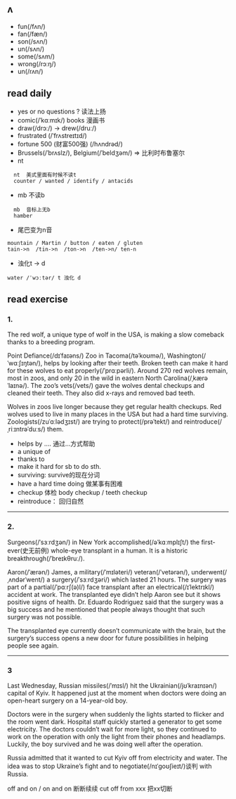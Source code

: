 ## ʌ

- fun(/fʌn/)
- fan(/fæn/)
- son(/sʌn/) 
- un(/sʌn/)
- some(/sʌm/)
- wrong(/rɔːŋ/)
- un(/rʌn/)


## read daily
- yes or no questions ?  读法上扬
- comic(/ˈkɑːmɪk/) books 漫画书
- draw(/drɔː/) -> drew(/druː/)
- frustrated (/ˈfrʌstreɪtɪd/)
- fortune 500 (财富500强) (/hʌndrəd/)
- Brussels(/ˈbrʌslz/), Belgium(/ˈbeldʒəm/)  => 比利时布鲁塞尔
- nt
```
  nt  美式里面有时候不读t
  counter / wanted / identify / antacids
```
- mb  不读b
```
  mb  音标上无b
  hamber
```
- 尾巴变为n音
```
mountain / Martin / button / eaten / gluten
tain->n  /tin->n  /ton->n  /ten->n/ ten-n
```
- 浊化t -> d
```
water /ˈwɔːtər/ t 浊化 d
```
##  read exercise
### 1. 
The red wolf, a unique type of wolf in the USA, is making a slow comeback thanks to a breeding program.

Point Defiance(/dɪˈfaɪəns/) Zoo in Tacoma(/təˈkoʊmə/), Washington(/ˈwɑːʃɪŋtən/), helps by looking after their teeth. Broken teeth can make it hard for these wolves to eat properly(/ˈprɑːpərli/). Around 270 red wolves remain, most in zoos, and only 20 in the wild in eastern North Carolina(/ˌkærəˈlaɪnə/). The zoo’s vets(/vets/) gave the wolves dental checkups and cleaned their teeth. They also did x-rays and removed bad teeth.

Wolves in zoos live longer because they get regular health checkups. Red wolves used to live in many places in the USA but had a hard time surviving. Zoologists(/zuˈɑːlədʒɪst/) are trying to protect(/prəˈtekt/) and reintroduce(/ˌriːɪntrəˈduːs/) them.


- helps by .... 通过...方式帮助
- a unique of
- thanks to 
- make it hard for sb to do sth. 
- surviving: survive的现在分词
- have a hard time doing 做某事有困难
- checkup 体检 body checkup / teeth checkup
- reintroduce： 回归自然

- - -
### 2.
Surgeons(/ˈsɜːrdʒən/) in New York accomplished(/əˈkɑːmplɪʃt/) the first-ever(史无前例) whole-eye transplant in a human. It is a historic breakthrough(/ˈbreɪkθruː/).

Aaron(/ˈærən/) James, a military(/ˈmɪləteri/) veteran(/ˈvetərən/), underwent(/ˌʌndərˈwent/) a surgery(/ˈsɜːrdʒəri/) which lasted 21 hours. The surgery was part of a partial(/ˈpɑːrʃ(ə)l/) face transplant after an electrical(/ɪˈlektrɪkl/) accident at work. The transplanted eye didn’t help Aaron see but it shows positive signs of health. Dr. Eduardo Rodriguez said that the surgery was a big success and he mentioned that people always thought that such surgery was not possible.

The transplanted eye currently doesn’t communicate with the brain, but the surgery’s success opens a new door for future possibilities in helping people see again.

- - -
### 3
Last Wednesday, Russian missiles(/ˈmɪsl/) hit the Ukrainian(/jʊˈkraɪnɪən/) capital of Kyiv. It happened just at the moment when doctors were doing an open-heart surgery on a 14-year-old boy.

Doctors were in the surgery when suddenly the lights started to flicker and the room went dark. Hospital staff quickly started a generator to get some electricity. The doctors couldn’t wait for more light, so they continued to work on the operation with only the light from their phones and headlamps. Luckily, the boy survived and he was doing well after the operation.

Russia admitted that it wanted to cut Kyiv off from electricity and water. The idea was to stop Ukraine’s fight and to negotiate(/nɪˈɡoʊʃieɪt/)谈判 with Russia.

off and on / on  and on  断断续续
cut off from xxx 把xx切断